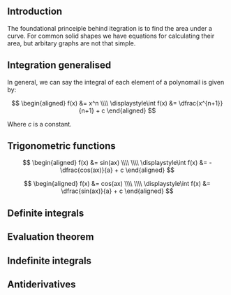 ## Introduction

The foundational princeiple behind itegration is to find the area under a curve. For common solid shapes we have equations for calculating their area, but arbitary graphs are not that simple.

<!-- ## Area under the curve -->

## Integration generalised

In general, we can say the integral of each element of a polynomail is given by:

$$
\begin{aligned}
f(x) &= x^n \\\\
\displaystyle\int f(x) &= \dfrac{x^{n+1}}{n+1} + c
\end{aligned}
$$

Where $c$ is a constant.

## Trigonometric functions

$$
\begin{aligned}
f(x) &= sin(ax) \\\\
\\\\
\displaystyle\int f(x) &= - \dfrac{cos(ax)}{a} + c
\end{aligned}
$$

$$
\begin{aligned}
f(x) &= cos(ax) \\\\
\\\\
\displaystyle\int f(x) &= \dfrac{sin(ax)}{a} + c
\end{aligned}
$$

## Definite integrals

## Evaluation theorem

## Indefinite integrals

## Antiderivatives
